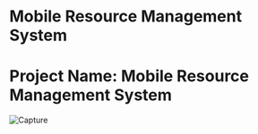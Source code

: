 # Mobile Resource Management System
# Project Name: Mobile Resource Management System
![Capture](https://github.com/user-attachments/assets/0c05e51e-c8f2-4dc4-b3de-1f93986062c2)



